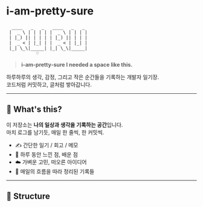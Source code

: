 # i-am-pretty-sure

```
  ____   _   _   ____   _   _ 
 |  _ \ | | | | |  _ \ | | | |
 | |_) || | | | | |_) || | | |
 |  _ < | |_| | |  _ < | |_| | 
 |_| \_\|_____| |_| \_\|_____|
           ♡
```

> **i-am-pretty-sure I needed a space like this.**

하루하루의 생각, 감정, 그리고 작은 순간들을 기록하는 개발자 일기장.  
코드처럼 커밋하고, 글처럼 쌓아갑니다.

---

## 📅 What's this?

이 저장소는 **나의 일상과 생각을 기록하는 공간**입니다.  
마치 로그를 남기듯, 매일 한 줄씩, 한 커밋씩.

- ✍️ 간단한 일기 / 회고 / 메모
- 🧠 하루 동안 느낀 점, 배운 점
- ☁️ 가벼운 고민, 떠오른 아이디어
- 📆 매일의 흐름을 따라 정리된 기록들

---

## 📂 Structure

